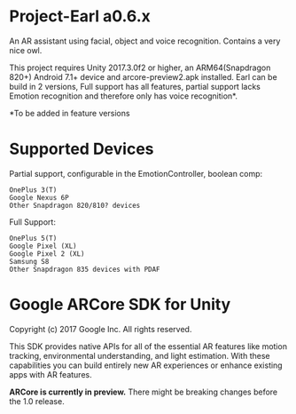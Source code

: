 # Project-Earl a0.6.x
An AR assistant using facial, object and voice recognition. Contains a very nice owl.


This project requires Unity 2017.3.0f2 or higher, an ARM64(Snapdragon 820+) Android 7.1+ device and arcore-preview2.apk installed.
Earl can be build in 2 versions, Full support has all features, partial support lacks Emotion recognition and therefore only has voice recognition*.

*To be added in feature versions

# Supported Devices
Partial support, configurable in the EmotionController, boolean comp:

    OnePlus 3(T)
    Google Nexus 6P
    Other Snapdragon 820/810? devices
    
Full Support:

    OnePlus 5(T)
    Google Pixel (XL)
    Google Pixel 2 (XL)
    Samsung S8
    Other Snapdragon 835 devices with PDAF


Google ARCore SDK for Unity
=====================
Copyright (c) 2017 Google Inc.  All rights reserved.


This SDK provides native APIs for all of the essential AR features like motion tracking, environmental understanding, and light estimation. With these capabilities you can build entirely new AR experiences or enhance existing apps with AR features.

**ARCore is currently in preview.** There might be breaking changes before the 1.0 release.
